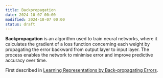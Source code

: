 ```yaml
---
title: Backpropagation
date: 2024-10-07 00:00
modified: 2024-10-07 00:00
status: draft
---
```


**Backpropagation** is an algorithm used to train neural networks, where it calculates the gradient of a loss function concerning each weight by propagating the error backward from output layer to input layer. The process enables the network to minimise error and improve predictive accuracy over time.

First described in [Learning Representations by Back-propagating Errors](../../../reference/learning-representations-by-back-propagating-errors.md).
